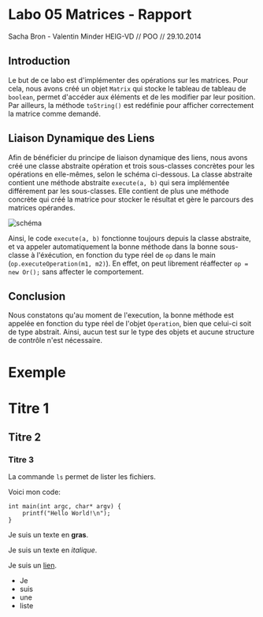 Labo 05 Matrices - Rapport
==========================

Sacha Bron - Valentin Minder
HEIG-VD // POO // 29.10.2014

Introduction
-------
Le but de ce labo est d'implémenter des opérations sur les matrices. Pour cela, nous avons créé un objet `Matrix` qui stocke le tableau de tableau de `boolean`, permet d'accéder aux éléments et de les modifier par leur position. Par ailleurs, la méthode `toString()` est redéfinie pour afficher correctement la matrice comme demandé.

Liaison Dynamique des Liens
-------
Afin de bénéficier du principe de liaison dynamique des liens, nous avons créé une classe abstraite opération et trois sous-classes concrètes pour les opérations en elle-mêmes, selon le schéma ci-dessous. La classe abstraite contient une méthode abstraite `execute(a, b)` qui sera implémentée différement par les sous-classes. Elle contient de plus une méthode concrète qui créé la matrice pour stocker le résultat et gère le parcours des matrices opérandes.

![schéma](https://raw.githubusercontent.com/BinaryBrain/POO/master/05%20Matrices/operationstruct.png?token=AFPQ795F6Jw9y2gTZM2guJEDlYIB4yNcks5UV58SwA%3D%3D "Schéma d'héritage des opérations")

Ainsi, le code `execute(a, b)` fonctionne toujours depuis la classe abstraite, et va appeler automatiquement la bonne méthode dans la bonne sous-classe à l'éxécution, en fonction du type réel de `op` dans le main (`op.executeOperation(m1, m2)`). En effet, on peut librement réaffecter `op = new Or();` sans affecter le comportement.

Conclusion
-----
Nous constatons qu'au moment de l'execution, la bonne méthode est appelée en fonction du type réel de l'objet `Operation`, bien que celui-ci soit de type abstrait. Ainsi, aucun test sur le type des objets et aucune structure de contrôle n'est nécessaire.


Exemple
=======

Titre 1
=======

Titre 2
-------

### Titre 3

La commande `ls` permet de lister les fichiers.

Voici mon code:

```
int main(int argc, char* argv) {
    printf("Hello World!\n");
}
```

Je suis un texte en **gras**.

Je suis un texte en _italique_.

Je suis un [lien](http://google.com).

- Je
- suis
- une
- liste

